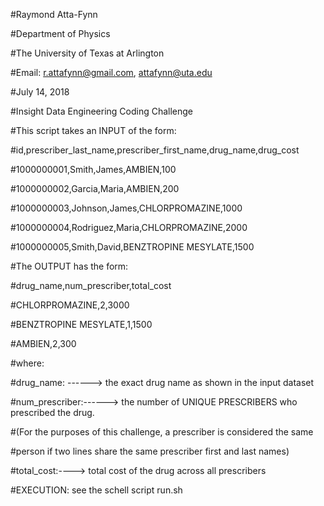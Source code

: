 #Raymond Atta-Fynn

#Department of Physics

#The University of Texas at Arlington

#Email: r.attafynn@gmail.com, attafynn@uta.edu

#July 14, 2018

#Insight Data Engineering Coding Challenge



#This script takes an INPUT of the form:


#id,prescriber_last_name,prescriber_first_name,drug_name,drug_cost

#1000000001,Smith,James,AMBIEN,100

#1000000002,Garcia,Maria,AMBIEN,200

#1000000003,Johnson,James,CHLORPROMAZINE,1000

#1000000004,Rodriguez,Maria,CHLORPROMAZINE,2000

#1000000005,Smith,David,BENZTROPINE MESYLATE,1500








#The OUTPUT has the form:


#drug_name,num_prescriber,total_cost

#CHLORPROMAZINE,2,3000

#BENZTROPINE MESYLATE,1,1500

#AMBIEN,2,300



#where:

#drug_name: ------> the exact drug name as shown in the input dataset


#num_prescriber:------> the number of UNIQUE PRESCRIBERS who prescribed the drug. 

#(For the purposes of this challenge, a prescriber is considered the same 

#person if two lines share the same prescriber first and last names)


#total_cost:----> total cost of the drug across all prescribers


#EXECUTION:  see the schell script run.sh
